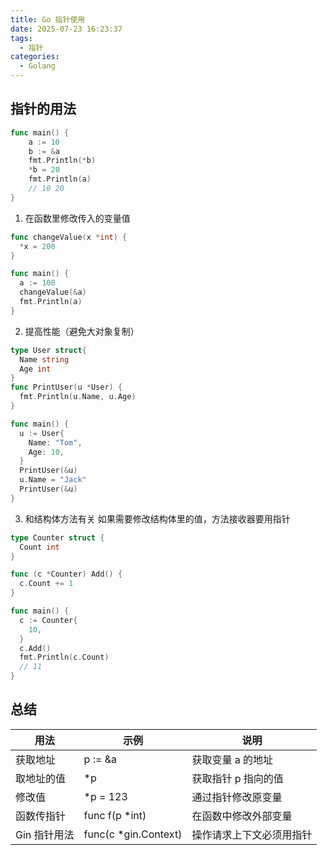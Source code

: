 ```yaml
---
title: Go 指针使用
date: 2025-07-23 16:23:37
tags:
  - 指针
categories:
  - Golang
---
```


## 指针的用法

```go
func main() {
	a := 10
	b := &a
	fmt.Println(*b)
	*b = 20
	fmt.Println(a)
	// 10 20
}
```

1. 在函数里修改传入的变量值

```go
func changeValue(x *int) {
  *x = 200
}

func main() {
  a := 100
  changeValue(&a)
  fmt.Println(a)
}
```

2. 提高性能（避免大对象复制）

```go
type User struct{
  Name string
  Age int
}
func PrintUser(u *User) {
  fmt.Println(u.Name, u.Age)
}

func main() {
  u := User{
    Name: "Tom",
    Age: 10,
  }
  PrintUser(&u)
  u.Name = "Jack"
  PrintUser(&u)
}
```

3. 和结构体方法有关
   如果需要修改结构体里的值，方法接收器要用指针

```go
type Counter struct {
  Count int
}

func (c *Counter) Add() {
  c.Count += 1
}

func main() {
  c := Counter{
    10,
  }
  c.Add()
  fmt.Println(c.Count)
  // 11
}
```

## 总结

| 用法         | 示例                  | 说明                     |
| ------------ | --------------------- | ------------------------ |
| 获取地址     | p := &a               | 获取变量 a 的地址        |
| 取地址的值   | \*p                   | 获取指针 p 指向的值      |
| 修改值       | \*p = 123             | 通过指针修改原变量       |
| 函数传指针   | func f(p \*int)       | 在函数中修改外部变量     |
| Gin 指针用法 | func(c \*gin.Context) | 操作请求上下文必须用指针 |
